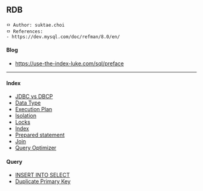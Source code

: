 ## RDB

```
ㅁ Author: suktae.choi
ㅁ References:
- https://dev.mysql.com/doc/refman/8.0/en/
```

#### Blog

- https://use-the-index-luke.com/sql/preface

***

#### Index

- [JDBC vs DBCP](jdbc-dbcp)
- [Data Type](datatype)
- [Execution Plan](execution-plan)
- [Isolation](isolation)
- [Locks](locks)
- [Index](index)
- [Prepared statement](prepared-statement)
- [Join](join)
- [Query Optimizer](http://sungsoo.github.io/2014/05/24/query-optimizer.html)

#### Query

- [INSERT INTO SELECT](insert-into-select)
- [Duplicate Primary Key](duplicate-primary-key)

